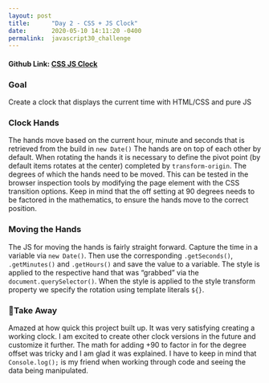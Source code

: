 ```yaml
---
layout: post
title:      "Day 2 - CSS + JS Clock"
date:       2020-05-10 14:11:20 -0400
permalink:  javascript30_challenge
---
```


#### Github Link: [CSS JS Clock]( https://github.com/blitzparanoia/my-javascript30/tree/master/02-css-js-clock)

### Goal
Create a clock that displays the current time with HTML/CSS and pure JS

### Clock Hands
The hands move based on the current hour, minute and seconds that is retrieved from the build in `new Date()` The hands are on top of each other by default. When rotating the hands it is necessary to define the pivot point (by default items rotates at the center) completed by `transform-origin`. The degrees of which the hands need to be moved. This can be tested in the browser inspection tools by modifying the page element with the CSS transition options. Keep in mind that the off setting at 90 degrees needs to be factored in the mathematics, to ensure the hands move to the correct position.

### Moving the Hands
The JS for moving the hands is fairly straight forward. Capture the time in a variable via `new Date()`. Then use the corresponding `.getSeconds()`, `.getMinutes()` and `.getHours()` and save the value to a variable. The style is applied to the respective hand that was “grabbed” via the `document.querySelector()`. When the style is applied to the style transform property we specify the rotation using template literals `${}`.

### 🥳Take Away
Amazed at how quick this project built up. It was very satisfying creating a working clock. I am excited to create other clock versions in the future and customize it further. The math for adding +90 to factor in for the degree offset was tricky and I am glad it was explained. I have to keep in mind that `Console.log();` is my friend when working through code and seeing the data being manipulated. 

